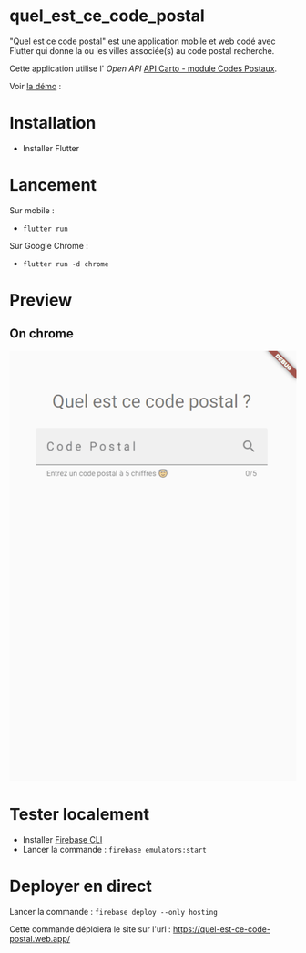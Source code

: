 # quel_est_ce_code_postal

"Quel est ce code postal" est une application mobile et web codé avec Flutter qui donne la ou les villes associée(s) au code postal recherché.

Cette application utilise l' *Open API*  [API Carto - module Codes Postaux](https://api.gouv.fr/les-api/api_carto_codes_postaux).

Voir [la démo](https://quel-est-ce-code-postal.web.app/#/) :  


# Installation 

- Installer Flutter

# Lancement 

Sur mobile :
- `flutter run`

Sur Google Chrome :
- `flutter run -d chrome`

# Preview

## On chrome

![ Quel est ce code postal animation](./quel_est_ce_code_postal.gif)

# Tester localement

- Installer [Firebase CLI](https://firebase.google.com/docs/cli)
- Lancer la commande : `firebase emulators:start`

# Deployer en direct

Lancer la commande : `firebase deploy --only hosting`

Cette commande déploiera le site sur l'url : https://quel-est-ce-code-postal.web.app/